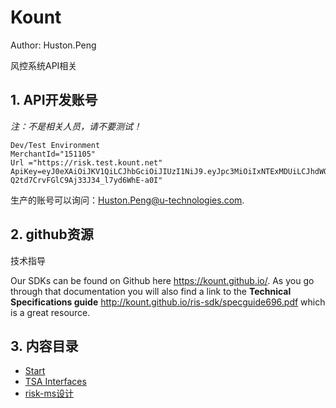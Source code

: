 # Kount

Author: Huston.Peng

风控系统API相关

## 1. API开发账号

_注：不是相关人员，请不要测试！_

```
Dev/Test Environment
MerchantId="151105"
Url ="https://risk.test.kount.net"
ApiKey=eyJ0eXAiOiJKV1QiLCJhbGciOiJIUzI1NiJ9.eyJpc3MiOiIxNTExMDUiLCJhdWQiOiJLb3VudC4xIiwiaWF0IjoxNDk2MDIwMDAwLCJzY3AiOnsia2EiOm51bGwsImtjIjpudWxsLCJhcGkiOnRydWUsInJpcyI6dHJ1ZX19.qVmZyLH80-Q2td7CrvFGlC9Aj33J34_l7yd6WhE-a0I"
```

生产的账号可以询问：Huston.Peng@u-technologies.com.

## 2. github资源

技术指导

Our SDKs can be found on Github here https://kount.github.io/. 
As you go through that documentation you will also find a link to the **Technical Specifications guide** http://kount.github.io/ris-sdk/specguide696.pdf which is a great resource.

## 3. 内容目录

* [Start](/api/kount/starter.md)
* [TSA Interfaces](/api/kount/tsa-interfaces.md)
* [risk-ms设计](/api/kount/risk-msshe-ji.md)